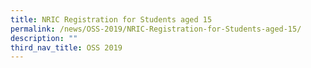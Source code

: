 ```yaml
---
title: NRIC Registration for Students aged 15
permalink: /news/OSS-2019/NRIC-Registration-for-Students-aged-15/
description: ""
third_nav_title: OSS 2019
---
```

